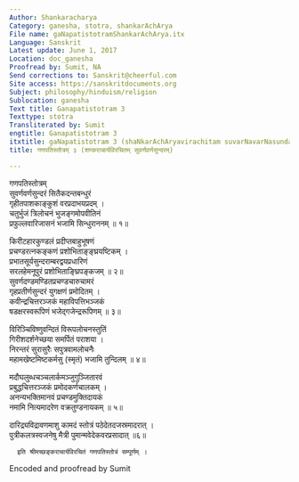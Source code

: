 ```yaml
---
Author: Shankaracharya
Category: ganesha, stotra, shankarAchArya
File name: gaNapatistotramShankarAchArya.itx
Language: Sanskrit
Latest update: June 1, 2017
Location: doc_ganesha
Proofread by: Sumit, NA
Send corrections to: Sanskrit@cheerful.com
Site access: https://sanskritdocuments.org
Subject: philosophy/hinduism/religion
Sublocation: ganesha
Text title: Ganapatistotram 3
Texttype: stotra
Transliterated by: Sumit
engtitle: Ganapatistotram 3
itxtitle: gaNapatistotram 3 (shaNkarAchAryavirachitam suvarNavarNasundaram)
title: गणपतिस्तोत्रम् ३ (शण्कराचार्यविरचितम् सुवर्णवर्णसुन्दरम्)

---
```

  
 गणपतिस्तोत्रम्   
सुवर्णवर्णसुन्दरं सितैकदन्तबन्धुरं  
      गृहीतपाशकाङ्कुशं वरप्रदाभयप्रदम् ।   
चतुर्भुजं त्रिलोचनं भुजङ्गमोपवीतिनं  
      प्रफुल्लवारिजासनं भजामि सिन्धुराननम् ॥ १॥  
  
किरीटहारकुण्डलं प्रदीप्तबाहुभूषणं  
      प्रचण्डरत्नकङ्कणं प्रशोभिताङ्ङ्घ्रयष्टिकम् ।   
प्रभातसूर्यसुन्दराम्बरद्वयप्रधारिणं  
      सरलहेमनूपुरं प्रशोभिताङ्घ्रिपङ्कजम् ॥ २॥   
सुवर्णदण्डमण्डितप्रचण्डचारुचामरं  
      गृहप्रतीर्णसुन्दरं युगक्षणं प्रमोदितम् ।  
कवीन्द्रचित्तरञ्जकं महाविपत्तिभञ्जकं   
      षडक्षरस्वरूपिणं भजेद्गजेन्द्ररूपिणम् ॥ ३॥  
  
विरिञ्चिविष्णुवन्दितं विरूपलोचनस्तुतिं  
      गिरीशदर्शनेच्छया समर्पितं पराशया ।  
निरन्तरं सुरासुरैः सपुत्रवामलोचनैः  
      महामखेष्टमिष्टकर्मसु (स्मृतं) भजामि तुन्दिलम् ॥ ४॥  
  
मदौघलुब्धचञ्चलार्कमञ्जुगुञ्जितारवं  
      प्रबुद्धचित्तरञ्जकं प्रमोदकर्णचालकम् ।  
अनन्यभक्तिमानवं प्रचण्डमुक्तिदायकं  
      नमामि नित्यमादरेण वक्रतुण्डनायकम् ॥ ५॥  
  
दारिद्र्यविद्रावणमाशु कामदं स्तोत्रं पठेदेतदजस्रमादरात् ।  
पुत्रीकलत्रस्वजनेषु मैत्री पुमान्मवेदेकवरप्रसादात् ॥६॥  
  
      इति श्रीमच्छङ्कराचार्यविरचितं गणपतिस्तोत्रं सम्पूर्णम् ।  
  
Encoded and proofread by Sumit  
  
